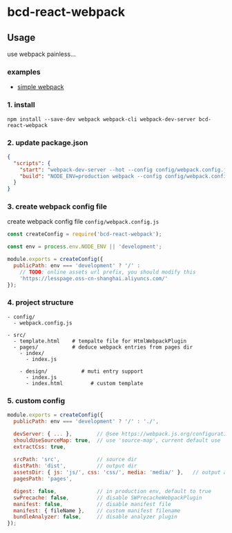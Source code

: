 # bcd-react-webpack


## Usage

use webpack painless...


### examples

- [simple webpack](../examples/webpack)


### 1. install

```shell
npm install --save-dev webpack webpack-cli webpack-dev-server bcd-react-webpack
```


### 2. update package.json

```json
{
  "scripts": {
    "start": "webpack-dev-server --hot --config config/webpack.config.js",
    "build": "NODE_ENV=production webpack --config config/webpack.config.js"
  }
}
```

### 3. create webpack config file

create webpack config file `config/webpack.config.js`

```js
const createConfig = require('bcd-react-webpack');

const env = process.env.NODE_ENV || 'development';

module.exports = createConfig({
  publicPath: env === 'development' ? '/' :
    // TODO: online assets url prefix, you should modify this
    'https://lesspage.oss-cn-shanghai.aliyuncs.com/'
});
```

### 4. project structure

```
- config/
  - webpack.config.js

- src/
  - template.html    # tempalte file for HtmlWebpackPlugin
  - pages/           # deduce webpack entries from pages dir
    - index/
      - index.js

    - design/           # muti entry support
      - index.js
      - index.html         # custom template
```



### 5. custom config


```js
module.exports = createConfig({
  publicPath: env === 'development' ? '/' : './',

  devServer: { ... },        // @see https://webpack.js.org/configuration/dev-server/
  shouldUseSourceMap: true,  // use 'source-map', current default use 'cheap-module-source-map'
  extractCss: true,
  
  srcPath: 'src',            // source dir
  distPath: 'dist',          // output dir
  assetsDir: { js: 'js/', css: 'css/', media: 'media/' },   // output assets dir
  pagesPath: 'pages',

  digest: false,             // in production env, default to true 
  swPrecache: false,         // disable SWPrecacheWebpackPlugin 
  manifest: false,           // disable manifest file
  manifest: { fileName },    // custom manifest filename
  bundleAnalyzer: false,     // disable analyzer plugin
});
```
